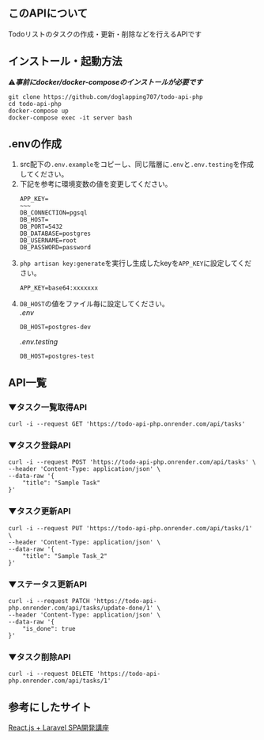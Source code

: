## このAPIについて
Todoリストのタスクの作成・更新・削除などを行えるAPIです

## インストール・起動方法
⚠︎***事前にdocker/docker-composeのインストールが必要です***
```
git clone https://github.com/doglapping707/todo-api-php
cd todo-api-php
docker-compose up
docker-compose exec -it server bash
```

## .envの作成
1. src配下の`.env.example`をコピーし、同じ階層に`.env`と`.env.testing`を作成してください。
2. 下記を参考に環境変数の値を変更してください。
    ```
    APP_KEY=
    ~~~
    DB_CONNECTION=pgsql
    DB_HOST=
    DB_PORT=5432
    DB_DATABASE=postgres
    DB_USERNAME=root
    DB_PASSWORD=password
    ```
3. ```php artisan key:generate```を実行し生成したkeyを`APP_KEY`に設定してください。
    ```
    APP_KEY=base64:xxxxxxx
    ```
4. `DB_HOST`の値をファイル毎に設定してください。  
   *.env*
   ```
   DB_HOST=postgres-dev
   ```
   *.env.testing*
   ```
   DB_HOST=postgres-test
   ```

## API一覧
### ▼タスク一覧取得API
```
curl -i --request GET 'https://todo-api-php.onrender.com/api/tasks'
```

### ▼タスク登録API
```
curl -i --request POST 'https://todo-api-php.onrender.com/api/tasks' \
--header 'Content-Type: application/json' \
--data-raw '{
    "title": "Sample Task"
}'
```

### ▼タスク更新API
```
curl -i --request PUT 'https://todo-api-php.onrender.com/api/tasks/1' \
--header 'Content-Type: application/json' \
--data-raw '{
    "title": "Sample Task_2"
}'
```

### ▼ステータス更新API
```
curl -i --request PATCH 'https://todo-api-php.onrender.com/api/tasks/update-done/1' \
--header 'Content-Type: application/json' \
--data-raw '{
    "is_done": true
}'
```

### ▼タスク削除API
```
curl -i --request DELETE 'https://todo-api-php.onrender.com/api/tasks/1'
```

## 参考にしたサイト
[React.js + Laravel SPA開発講座](https://www.youtube.com/watch?v=hPjcbKtpTjY&list=PL3B2bjwrmhfQkcBEww0gN_kcRAHntAgxG&pp=iAQB)
